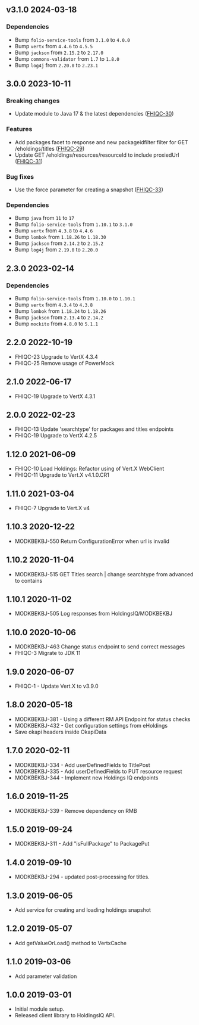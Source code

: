 ## v3.1.0 2024-03-18
### Dependencies
* Bump `folio-service-tools` from `3.1.0` to `4.0.0`
* Bump `vertx` from `4.4.6` to `4.5.5`
* Bump `jackson` from `2.15.2` to `2.17.0`
* Bump `commons-validator` from `1.7` to `1.8.0`
* Bump `log4j` from `2.20.0` to `2.23.1`

## 3.0.0 2023-10-11
### Breaking changes
* Update module to Java 17 & the latest dependencies ([FHIQC-30](https://issues.folio.org/browse/FHIQC-30))

### Features
* Add packages facet to response and new packageidfilter filter for GET /eholdings/titles ([FHIQC-29](https://issues.folio.org/browse/FHIQC-29))
* Update GET /eholdings/resources/resourceId to include proxiedUrl ([FHIQC-31](https://issues.folio.org/browse/FHIQC-31))

### Bug fixes
* Use the force parameter for creating a snapshot ([FHIQC-33](https://issues.folio.org/browse/FHIQC-33))

### Dependencies
* Bump `java` from `11` to `17`
* Bump `folio-service-tools` from `1.10.1` to `3.1.0`
* Bump `vertx` from `4.3.8` to `4.4.6`
* Bump `lombok` from `1.18.26` to `1.18.30`
* Bump `jackson` from `2.14.2` to `2.15.2`
* Bump `log4j` from `2.19.0` to `2.20.0`

## 2.3.0 2023-02-14
### Dependencies
* Bump `folio-service-tools` from `1.10.0` to `1.10.1`
* Bump `vertx` from `4.3.4` to `4.3.8`
* Bump `lombok` from `1.18.24` to `1.18.26`
* Bump `jackson` from `2.13.4` to `2.14.2`
* Bump `mockito` from `4.8.0` to `5.1.1`

## 2.2.0 2022-10-19
* FHIQC-23 Upgrade to VertX 4.3.4
* FHIQC-25 Remove usage of PowerMock

## 2.1.0 2022-06-17
* FHIQC-19 Upgrade to VertX 4.3.1

## 2.0.0 2022-02-23
* FHIQC-13 Update 'searchtype' for packages and titles endpoints
* FHIQC-19 Upgrade to VertX 4.2.5

## 1.12.0 2021-06-09
* FHIQC-10 Load Holdings: Refactor using of Vert.X WebClient
* FHIQC-11 Upgrade to Vert.X v4.1.0.CR1

## 1.11.0 2021-03-04
* FHIQC-7 Upgrade to Vert.X v4

## 1.10.3 2020-12-22
* MODKBEKBJ-550 Return ConfigurationError when url is invalid

## 1.10.2 2020-11-04
* MODKBEKBJ-515 GET Titles search | change searchtype from advanced to contains

## 1.10.1 2020-11-02
* MODKBEKBJ-505 Log responses from HoldingsIQ/MODKBEKBJ

## 1.10.0 2020-10-06
* MODKBEKBJ-463 Change status endpoint to send correct messages
* FHIQC-3 Migrate to JDK 11

## 1.9.0 2020-06-07
* FHIQC-1 - Update Vert.X to v3.9.0

## 1.8.0 2020-05-18
* MODKBEKBJ-381 - Using a different RM API Endpoint for status checks
* MODKBEKBJ-432 - Get configuration settings from eHoldings
* Save okapi headers inside OkapiData

## 1.7.0 2020-02-11
* MODKBEKBJ-334 - Add userDefinedFields to TitlePost
* MODKBEKBJ-335 - Add userDefinedFields to PUT resource request
* MODKBEKBJ-344 - Implement new Holdings IQ endpoints

## 1.6.0 2019-11-25
* MODKBEKBJ-339 - Remove dependency on RMB

## 1.5.0 2019-09-24
* MODKBEKBJ-311 - Add "isFullPackage" to PackagePut

## 1.4.0 2019-09-10
* MODKBEKBJ-294 - updated post-processing for titles. 

## 1.3.0 2019-06-05
* Add service for creating and loading holdings snapshot

## 1.2.0 2019-05-07
* Add getValueOrLoad() method to VertxCache

## 1.1.0 2019-03-06
* Add parameter validation 

## 1.0.0 2019-03-01
* Initial module setup.
* Released client library to HoldingsIQ API.
